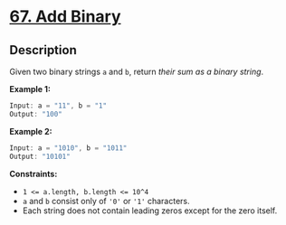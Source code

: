 # [67. Add Binary](https://leetcode.com/problems/add-binary/)

## Description

Given two binary strings `a` and `b`, return _their sum as a binary string_.

**Example 1:**
```go
Input: a = "11", b = "1"
Output: "100"
```

**Example 2:**
```go
Input: a = "1010", b = "1011"
Output: "10101"
```

**Constraints:**
* `1 <= a.length, b.length <= 10^4`
* `a` and `b` consist only of `'0'` or `'1'` characters.
* Each string does not contain leading zeros except for the zero itself.

